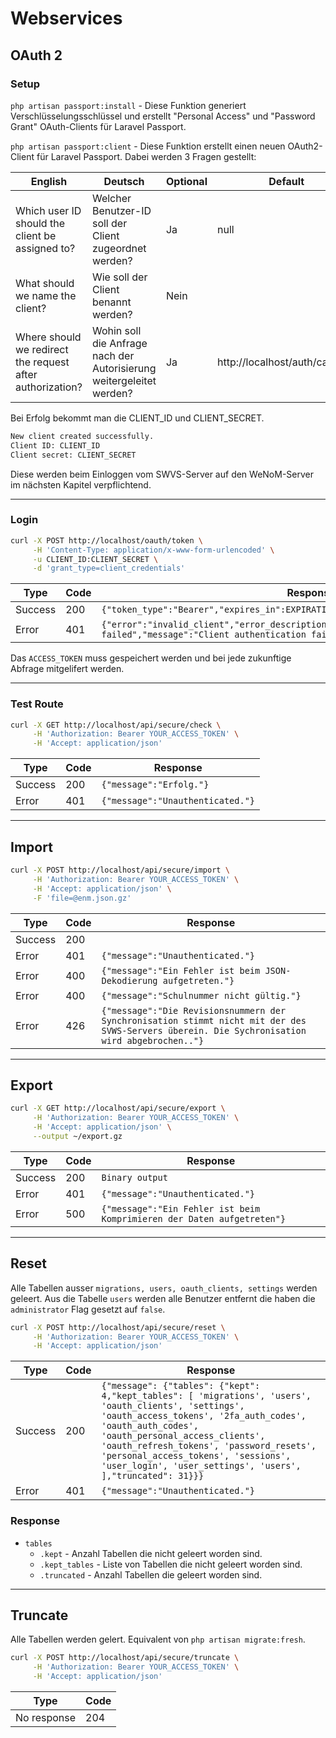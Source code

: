# Webservices

## OAuth 2

### Setup
`php artisan passport:install` - Diese Funktion generiert Verschlüsselungsschlüssel und erstellt "Personal Access" und "Password Grant" OAuth-Clients für Laravel Passport.

`php artisan passport:client` - Diese Funktion erstellt einen neuen OAuth2-Client für Laravel Passport. Dabei werden 3 Fragen gestellt:

|English|Deutsch|Optional|Default|
|---|---|---|---|
|Which user ID should the client be assigned to?|Welcher Benutzer-ID soll der Client zugeordnet werden?|Ja|null|
|What should we name the client?|Wie soll der Client benannt werden?|Nein||
|Where should we redirect the request after authorization?|Wohin soll die Anfrage nach der Autorisierung weitergeleitet werden?|Ja|http://localhost/auth/callback|


Bei Erfolg bekommt man die CLIENT_ID und CLIENT_SECRET.
```bash
New client created successfully.
Client ID: CLIENT_ID
Client secret: CLIENT_SECRET
```

Diese werden beim Einloggen vom SWVS-Server auf den WeNoM-Server im nächsten Kapitel verpflichtend.

---
### Login

```bash
curl -X POST http://localhost/oauth/token \
     -H 'Content-Type: application/x-www-form-urlencoded' \
     -u CLIENT_ID:CLIENT_SECRET \
     -d 'grant_type=client_credentials'
```
|Type|Code|Response|
|---|---|---|
|Success|200|`{"token_type":"Bearer","expires_in":EXPIRATION_DATE,"access_token":"ACCESS_TOKEN"}`|
|Error|401|`{"error":"invalid_client","error_description":"Client authentication failed","message":"Client authentication failed"}`|

Das `ACCESS_TOKEN` muss gespeichert werden und bei jede zukunftige Abfrage mitgelifert werden.

---

### Test Route
```bash
curl -X GET http://localhost/api/secure/check \
     -H 'Authorization: Bearer YOUR_ACCESS_TOKEN' \
     -H 'Accept: application/json'
```

|Type|Code|Response|
|---|---|---|
|Success|200|`{"message":"Erfolg."}`|
|Error|401|`{"message":"Unauthenticated."}`|


---
## Import
```bash
curl -X POST http://localhost/api/secure/import \
     -H 'Authorization: Bearer YOUR_ACCESS_TOKEN' \
     -H 'Accept: application/json' \
     -F 'file=@enm.json.gz'
```

|Type|Code|Response|
|---|---|---|
|Success|200||
|Error|401|`{"message":"Unauthenticated."}`|
|Error|400|`{"message":"Ein Fehler ist beim JSON-Dekodierung aufgetreten."}`|
|Error|400|`{"message":"Schulnummer nicht gültig."}`|
|Error|426|`{"message":"Die Revisionsnummern der Synchronisation stimmt nicht mit der des SVWS-Servers überein. Die Sychronisation wird abgebrochen.."}`|
---

## Export
```bash
curl -X GET http://localhost/api/secure/export \
     -H 'Authorization: Bearer YOUR_ACCESS_TOKEN' \
     -H 'Accept: application/json' \
     --output ~/export.gz
```

|Type|Code|Response|
|---|---|---|
|Success|200|`Binary output`|
|Error|401|`{"message":"Unauthenticated."}`|
|Error|500|`{"message":"Ein Fehler ist beim Komprimieren der Daten aufgetreten"}`|
---

## Reset
Alle Tabellen ausser `migrations, users, oauth_clients, settings` werden geleert. Aus die Tabelle `users` werden alle Benutzer entfernt die haben die `administrator` Flag gesetzt auf `false`.

```bash
curl -X POST http://localhost/api/secure/reset \
     -H 'Authorization: Bearer YOUR_ACCESS_TOKEN' \
     -H 'Accept: application/json'
```

|Type|Code|Response|
|---|---|---|
|Success|200|`{"message": {"tables": {"kept": 4,"kept_tables": [ 'migrations', 'users', 'oauth_clients', 'settings', 'oauth_access_tokens', '2fa_auth_codes', 'oauth_auth_codes', 'oauth_personal_access_clients', 'oauth_refresh_tokens', 'password_resets', 'personal_access_tokens', 'sessions', 'user_login', 'user_settings', 'users', ],"truncated": 31}}}`|
|Error|401|`{"message":"Unauthenticated."}`|

### Response
- `tables`
     - `.kept` - Anzahl Tabellen die nicht geleert worden sind.
     - `.kept_tables` - Liste von Tabellen die nicht geleert worden sind.
     - `.truncated` - Anzahl Tabellen die geleert worden sind.
---

## Truncate
Alle Tabellen werden gelert. Equivalent von `php artisan migrate:fresh`.

```bash
curl -X POST http://localhost/api/secure/truncate \
     -H 'Authorization: Bearer YOUR_ACCESS_TOKEN' \
     -H 'Accept: application/json'
```

|Type|Code|
|---|---|
|No response|204|
